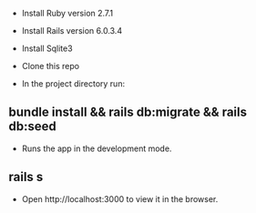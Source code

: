 * Install Ruby version 2.7.1

* Install Rails version 6.0.3.4

* Install Sqlite3

* Clone this repo

* In the project directory run:
## bundle install && rails db:migrate && rails db:seed

* Runs the app in the development mode.
## rails s

* Open http://localhost:3000 to view it in the browser.
